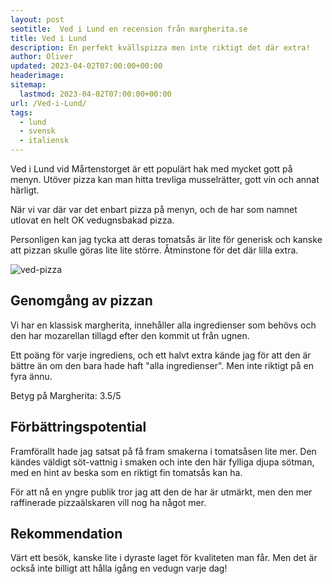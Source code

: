 ```yaml
---
layout: post
seotitle:  Ved i Lund en recension från margherita.se
title: Ved i Lund
description: En perfekt kvällspizza men inte riktigt det där extra!
author: Oliver
updated: 2023-04-02T07:00:00+00:00
headerimage:
sitemap:
  lastmod: 2023-04-02T07:00:00+00:00
url: /Ved-i-Lund/
tags:
  - lund
  - svensk
  - italiensk
---
```


Ved i Lund vid Mårtenstorget är ett populärt hak med mycket gott på menyn. Utöver pizza kan man hitta trevliga musselrätter, gott vin och annat härligt.

När vi var där var det enbart pizza på menyn, och de har som namnet utlovat en helt OK vedugnsbakad pizza.

Personligen kan jag tycka att deras tomatsås är lite för generisk och kanske att pizzan skulle göras lite lite större. Åtminstone för det där lilla extra.

![ved-pizza](https://imgur.com/BebwXMm.jpg)

## Genomgång av pizzan

Vi har en klassisk margherita, innehåller alla ingredienser som behövs och den har mozarellan tillagd efter den kommit ut från ugnen. 

Ett poäng för varje ingrediens, och ett halvt extra kände jag för att den är bättre än om den bara hade haft "alla ingredienser". Men inte riktigt på en fyra ännu.

Betyg på Margherita: 3.5/5

## Förbättringspotential

Framförallt hade jag satsat på få fram smakerna i tomatsåsen lite mer. Den kändes väldigt söt-vattnig i smaken och inte den här fylliga djupa sötman, med en hint av beska som en riktigt fin tomatsås kan ha.

För att nå en yngre publik tror jag att den de har är utmärkt, men den mer raffinerade pizzaälskaren vill nog ha något mer.

## Rekommendation

Värt ett besök, kanske lite i dyraste laget för kvaliteten man får. Men det är också inte billigt att hålla igång en vedugn varje dag!